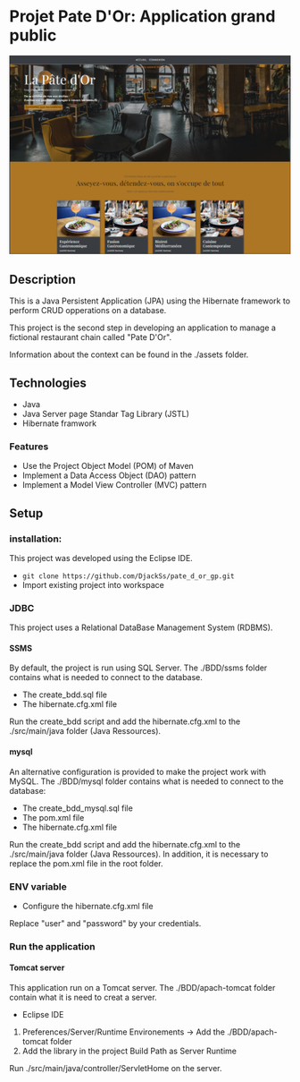 # Projet Pate D'Or: Application grand public

![Pate D'Or front](/assets/capture_front.png)

## Description

This is a Java Persistent Application (JPA) using the Hibernate framework to perform CRUD opperations on a database.

This project is the second step in developing an application to manage a fictional restaurant chain called "Pate D'Or".

Information about the context can be found in the ./assets folder.

## Technologies

* Java
* Java Server page Standar Tag Library (JSTL)
* Hibernate framwork

### Features

* Use the Project Object Model (POM) of Maven
* Implement a Data Access Object (DAO) pattern
* Implement a Model View Controller (MVC) pattern

## Setup

### installation:

This project was developed using the Eclipse IDE.

- `git clone https://github.com/DjackSs/pate_d_or_gp.git`
- Import existing project into workspace

### JDBC

This project uses a Relational DataBase Management System (RDBMS).

#### SSMS

By default, the project is run using SQL Server.
The ./BDD/ssms folder contains what is needed to connect to the database.

- The create_bdd.sql file
- The hibernate.cfg.xml file

Run the create_bdd script and add the hibernate.cfg.xml to the ./src/main/java folder (Java Ressources).

#### mysql

An alternative configuration is provided to make the project work with MySQL.
The ./BDD/mysql folder contains what is needed to connect to the database:

- The create_bdd_mysql.sql file
- The pom.xml file
- The hibernate.cfg.xml file

Run the create_bdd script and add the hibernate.cfg.xml to the ./src/main/java folder (Java Ressources). In addition, it is necessary to replace the pom.xml file in the root folder.

### ENV variable

* Configure the hibernate.cfg.xml file

Replace "user" and "password" by your credentials.

### Run the application

#### Tomcat server

This application run on a Tomcat server.
The ./BDD/apach-tomcat folder contain what it is need to creat a server.

- Eclipse IDE
 
1) Preferences/Server/Runtime Environements -> Add the ./BDD/apach-tomcat folder
2) Add the library in the project Build Path as Server Runtime

Run ./src/main/java/controller/ServletHome on the server.

